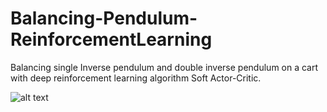 # Balancing-Pendulum-ReinforcementLearning
 Balancing single Inverse pendulum and double inverse pendulum on a cart with deep reinforcement learning algorithm Soft Actor-Critic.

![alt text](https://www.researchgate.net/profile/Alexander_Bogdanov6/publication/250107215/figure/fig1/AS:669527859798030@1536639289962/Double-inverted-pendulum-on-a-cart.png)
